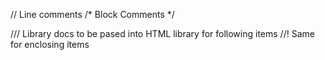 
// Line comments
/*  Block
    Comments */

/// Library docs to be pased into HTML library for following items
//! Same for enclosing items

